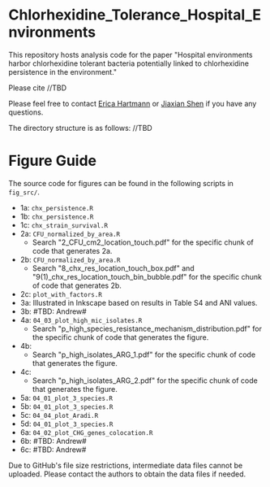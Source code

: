 # Chlorhexidine_Tolerance_Hospital_Environments
This repository hosts analysis code for the paper "Hospital environments harbor chlorhexidine tolerant bacteria potentially linked to chlorhexidine persistence in the environment."

Please cite //TBD

Please feel free to contact [Erica Hartmann](erica.hartmann@northwestern.edu) or [Jiaxian Shen](jiaxianshen2022@u.northwestern.edu) if you have any questions.

The directory structure is as follows:
//TBD

# Figure Guide
The source code for figures can be found in the following scripts in `fig_src/`. 
* 1a: `chx_persistence.R`
* 1b: `chx_persistence.R`
* 1c: `chx_strain_survival.R`
* 2a: `CFU_normalized_by_area.R`
    - Search "2_CFU_cm2_location_touch.pdf" for the specific chunk of code that generates 2a.
* 2b: `CFU_normalized_by_area.R`
    - Search "8_chx_res_location_touch_box.pdf" and "9(1)_chx_res_location_touch_bin_bubble.pdf" for the specific chunk of code that generates 2b.
* 2c: `plot_with_factors.R`
* 3a: Illustrated in Inkscape based on results in Table S4 and ANI values.
* 3b: #TBD: Andrew#
* 4a: `04_03_plot_high_mic_isolates.R`
    - Search "p_high_species_resistance_mechanism_distribution.pdf" for the specific chunk of code that generates the figure.
* 4b: 
    - Search "p_high_isolates_ARG_1.pdf" for the specific chunk of code that generates the figure.
* 4c: 
    - Search "p_high_isolates_ARG_2.pdf" for the specific chunk of code that generates the figure.
* 5a: `04_01_plot_3_species.R`
* 5b: `04_01_plot_3_species.R`
* 5c: `04_04_plot_Aradi.R`
* 5d: `04_01_plot_3_species.R`
* 6a: `04_02_plot_CHG_genes_colocation.R`
* 6b: #TBD: Andrew#
* 6c: #TBD: Andrew#

Due to GitHub's file size restrictions, intermediate data files cannot be uploaded. Please contact the authors to obtain the data files if needed.
